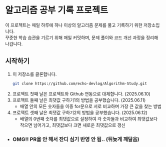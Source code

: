 # 알고리즘 공부 기록 프로젝트

이 프로젝트는 매일 하루에 하나 이상의 알고리즘 문제를 풀고 기록하기 위한 저장소입니다.  
꾸준한 학습 습관을 기르기 위해 매일 커밋하며, 문제 풀이와 코드 개선 과정을 정리해 나갑니다.

## 시작하기

1. 이 저장소를 클론합니다.
   ```bash
   git clone https://github.com/echo-devlog/Algorithm-Study.git

2. 프로젝트 첫째 날은 프로젝트와 Github 연동으로 대체합니다. (2025.06.10)
3. 프로젝트 둘째 날은 최댓값 구하기1의 방법을 공부했습니다. (2025.06.11)
   - 배열 안의 모든 숫자들을 이중 for문으로 서로 비교하며 가장 큰 값을 찾는 방법
4. 프로젝트 셋째 날은 최댓값 구하기2의 방법을 공부했습니다. (2025.06.12)
   - 배열의 0번째 숫자를 최댓값으로 설정하여 각 숫자들과 비교하여 최댓값보다 작으면 넘어가고, 최댓값보다 크면 새로운 최댓값으로 갱신 
   
- ### OMG!! PR을 안 해서 잔디 심기 반영 안 됨.. (뒤늦게 깨달음)